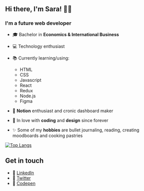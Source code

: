 ## Hi there, I'm Sara! 👋🏼

### I'm a future web developer

-   🎓 Bachelor in **Economics & International Business**
-   💻 Technology enthusiast
-   📚 Currently learning/using:

    -   HTML
    -   CSS
    -   Javascript
    -   React
    -   Redux
    -   Node.js
    -   Figma

-   💖 **Notion** enthusiast and cronic dashboard maker
-   🌻 In love with **coding** and **design** since forever
-   ✨ Some of my **hobbies** are bullet journaling, reading, creating moodboards and cooking pastries

[![Top Langs](https://github-readme-stats.vercel.app/api/top-langs/?username=saramansori&layout=compact)](https://github.com/saramansori/github-readme-stats)

## Get in touch

-   🔗 [LinkedIn](https://linkedin.com/in/saramansori)
-   🔗 [Twitter](https://twitter.com/saralovelace_)
-   🔗 [Codepen](https://codepen.io/saramansori)

<!--
**SaraMansori/SaraMansori** is a ✨ _special_  repository because its `README.md` (this file) appears on your GitHub profile.
